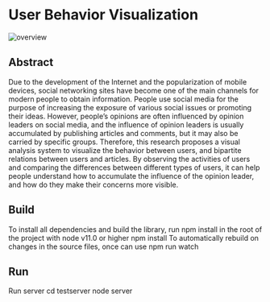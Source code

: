 # User Behavior Visualization
![overview](https://i.imgur.com/YV3UG0G.png "system overview")

Abstract
----
Due to the development of the Internet and the popularization of mobile devices, social networking sites have become one of the main channels for modern people to obtain information. People use social media for the purpose of increasing the exposure of various social issues or promoting their ideas. However, people’s opinions are often influenced by opinion leaders on social media, and the influence of opinion leaders is usually accumulated by publishing articles and comments, but it may also be carried by specific groups. Therefore, this research proposes a visual analysis system to visualize the behavior between users, and bipartite relations between users and articles. By observing the activities of users and comparing the differences between different types of users, it can help people understand how to accumulate the influence of the opinion leader, and how do they make their concerns more visible.

Build
----------------------
To install all dependencies and build the library, run npm install in the root of the project with node v11.0 or higher
    npm install
To automatically rebuild on changes in the source files, once can use
    npm run watch
    
Run
----
Run server
    cd testserver
    node server
